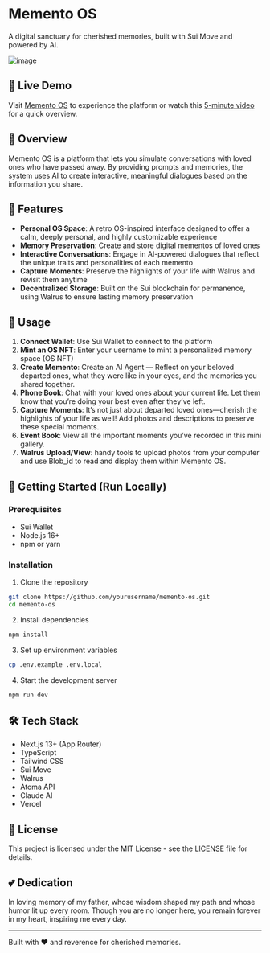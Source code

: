 # Memento OS

A digital sanctuary for cherished memories, built with Sui Move and powered by AI.

![image](https://github.com/user-attachments/assets/8498fe98-f7ee-4425-ad26-741c2b788391)

## 🚀 Live Demo

Visit [Memento OS](https://memento-os.vercel.app/) to experience the platform or watch this [5-minute video](https://youtu.be/SjUSiky1nKE) for a quick overview.

## 🌟 Overview

Memento OS is a platform that lets you simulate conversations with loved ones who have passed away. By providing prompts and memories, the system uses AI to create interactive, meaningful dialogues based on the information you share.

## 🔮 Features

- **Personal OS Space**: A retro OS-inspired interface designed to offer a calm, deeply personal, and highly customizable experience
- **Memory Preservation**: Create and store digital mementos of loved ones
- **Interactive Conversations**: Engage in AI-powered dialogues that reflect the unique traits and personalities of each memento
- **Capture Moments**: Preserve the highlights of your life with Walrus and revisit them anytime
- **Decentralized Storage**: Built on the Sui blockchain for permanence, using Walrus to ensure lasting memory preservation
  

## 🎯 Usage

1. **Connect Wallet**: Use Sui Wallet to connect to the platform
2. **Mint an OS NFT**: Enter your username to mint a personalized memory space (OS NFT)
3. **Create Memento**: Create an AI Agent — Reflect on your beloved departed ones, what they were like in your eyes, and the memories you shared together.
4. **Phone Book**: Chat with your loved ones about your current life. Let them know that you’re doing your best even after they’ve left.
5. **Capture Moments**: It’s not just about departed loved ones—cherish the highlights of your life as well! Add photos and descriptions to preserve these special moments.
6. **Event Book**: View all the important moments you’ve recorded in this mini gallery.
7. **Walrus Upload/View**: handy tools to upload photos from your computer and use Blob_id to read and display them within Memento OS.

## 💫 Getting Started (Run Locally)

### Prerequisites
- Sui Wallet
- Node.js 16+
- npm or yarn

### Installation

1. Clone the repository
```bash
git clone https://github.com/yourusername/memento-os.git
cd memento-os
```
  
2. Install dependencies
```bash
npm install
```
  
3. Set up environment variables
```bash
cp .env.example .env.local
```
  
4. Start the development server
```bash
npm run dev
```

## 🛠 Tech Stack

- Next.js 13+ (App Router)
- TypeScript
- Tailwind CSS
- Sui Move
- Walrus
- Atoma API
- Claude AI
- Vercel

## 📝 License

This project is licensed under the MIT License - see the [LICENSE](LICENSE) file for details.

## 💕 Dedication

In loving memory of my father, whose wisdom shaped my path and whose humor lit up every room.
Though you are no longer here, you remain forever in my heart, inspiring me every day.

---

Built with ❤️ and reverence for cherished memories.
